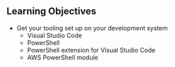 ## Learning Objectives

* Get your tooling set up on your development system
  * Visual Studio Code
  * PowerShell
  * PowerShell extension for Visual Studio Code
  * AWS PowerShell module
